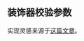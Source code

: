 ## 装饰器校验参数

实现灵感来源于[这篇文章](https://www.typescriptlang.org/docs/handbook/decorators.html#parameter-decorators)。

